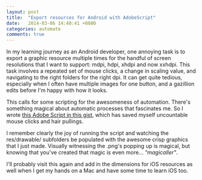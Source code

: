```yaml
---
layout: post
title:  "Export resources for Android with AdobeScript"
date:   2014-03-06 14:40:41 +0800
categories: automate
comments: true
---
```

In my learning journey as an Android developer, one annoying task is to export a graphic resource multiple times for the handful of screen resolutions that I want to support: mdpi, hdpi, xhdpi and now xxhdpi. This task involves a repeated set of mouse clicks, a change in scaling value, and navigating to the right folders for the right dpi. It can get quite tedious, especially when I often have multiple images for one button, and a gazillion edits before I'm happy with how it looks.

This calls for some scripting for the awesomeness of automation. There's something magical about automatic processes that fascinates me. So I wrote [this Adobe Script in this gist,](https://gist.github.com/keang/8701058) which has saved myself uncountable mouse clicks and hair pullings.

I remember clearly the joy of running the script and watching the res/drawable/ subfolders be populated with the awesome crisp graphics that I just made. Visually witnessing the .png's popping up is magical, but knowing that you've created that magic is even more... _"magicaller"_.

I'll probably visit this again and add in the dimensions for iOS resources as well when I get my hands on a Mac and have some time to learn iOS too.

